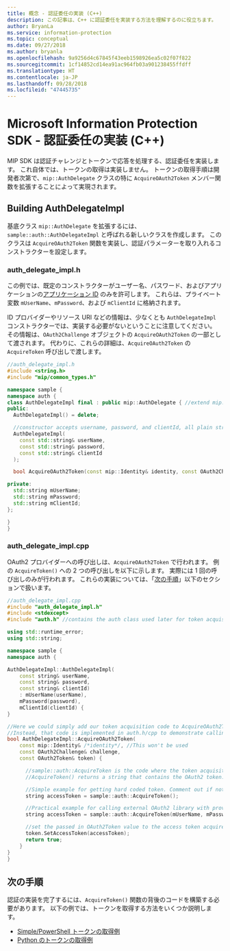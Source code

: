 ```yaml
---
title: 概念 - 認証委任の実装 (C++)
description: この記事は、C++ に認証委任を実装する方法を理解するのに役立ちます。
author: BryanLa
ms.service: information-protection
ms.topic: conceptual
ms.date: 09/27/2018
ms.author: bryanla
ms.openlocfilehash: 9a9256d4c67845f43eeb1598926ea5c02f07f822
ms.sourcegitcommit: 1cf14852cd14ea91ac964fb03a901238455ffdff
ms.translationtype: HT
ms.contentlocale: ja-JP
ms.lasthandoff: 09/28/2018
ms.locfileid: "47445735"
---
```

# <a name="microsoft-information-protection-sdk---implementing-an-authentication-delegate-c"></a>Microsoft Information Protection SDK - 認証委任の実装 (C++)

MIP SDK は認証チャレンジとトークンで応答を処理する、認証委任を実装します。 これ自体では、トークンの取得は実装しません。 トークンの取得手順は開発者次第で、`mip::AuthDelegate` クラスの特に `AcquireOAuth2Token` メンバー関数を拡張することによって実現されます。

## <a name="building-authdelegateimpl"></a>Building AuthDelegateImpl

基底クラス `mip::AuthDelegate` を拡張するには、`sample::auth::AuthDelegateImpl` と呼ばれる新しいクラスを作成します。 このクラスは `AcquireOAuth2Token` 関数を実装し、認証パラメーターを取り入れるコンストラクターを設定します。

### <a name="authdelegateimplh"></a>auth_delegate_impl.h

この例では、既定のコンストラクターがユーザー名、パスワード、およびアプリケーションの[アプリケーション ID](/azure/active-directory/develop/developer-glossary.md#application-id-client-id) のみを許可します。 これらは、プライベート変数 `mUserName`、`mPassword`、および `mClientId` に格納されます。

ID プロバイダーやリソース URI などの情報は、少なくとも `AuthDelegateImpl` コンストラクターでは、実装する必要がないということに注意してください。 その情報は、`OAuth2Challenge` オブジェクトの `AcquireOAuth2Token` の一部として渡されます。 代わりに、これらの詳細は、`AcquireOAuth2Token` の `AcquireToken` 呼び出しで渡します。

```cpp
//auth_delegate_impl.h
#include <string.h>
#include "mip/common_types.h"

namespace sample {
namespace auth {
class AuthDelegateImpl final : public mip::AuthDelegate { //extend mip::AuthDelegate base class
public:
  AuthDelegateImpl() = delete;

  //constructor accepts username, password, and clientId, all plain strings.
  AuthDelegateImpl(
    const std::string& userName,
    const std::string& password,
    const std::string& clientId
  );

  bool AcquireOAuth2Token(const mip::Identity& identity, const OAuth2Challenge& challenge, OAuth2Token& token) override;

private:
  std::string mUserName;
  std::string mPassword;
  std::string mClientId;
};

}
}
```

### <a name="authdelegateimplcpp"></a>auth_delegate_impl.cpp

OAuth2 プロバイダーへの呼び出しは、`AcquireOAuth2Token` で行われます。 例の `AcquireToken()` への 2 つの呼び出しを以下に示します。 実際には 1 回の呼び出しのみが行われます。 これらの実装については、「[次の手順](#next-steps)」以下のセクションで扱います。

```cpp
//auth_delegate_impl.cpp
#include "auth_delegate_impl.h"
#include <stdexcept>
#include "auth.h" //contains the auth class used later for token acquisition

using std::runtime_error;
using std::string;

namespace sample {
namespace auth {

AuthDelegateImpl::AuthDelegateImpl(
    const string& userName,
    const string& password,
    const string& clientId)
    : mUserName(userName),
    mPassword(password),
    mClientId(clientId) {
}

//Here we could simply add our token acquisition code to AcquireOAuth2Token
//Instead, that code is implemented in auth.h/cpp to demonstrate calling an external library
bool AuthDelegateImpl::AcquireOAuth2Token(
    const mip::Identity& /*identity*/, //This won't be used
    const OAuth2Challenge& challenge,
    const OAuth2Token& token) {

      //sample::auth::AcquireToken is the code where the token acquisition routine is implemented.
      //AcquireToken() returns a string that contains the OAuth2 token.

      //Simple example for getting hard coded token. Comment out if not used.
      string accessToken = sample::auth::AcquireToken();

      //Practical example for calling external OAuth2 library with provided authentication details.
      string accessToken = sample::auth::AcquireToken(mUserName, mPassword, mClientId, challenge.GetAuthority(), challenge.GetResource());  

      //set the passed in OAuth2Token value to the access token acquired by our provider
      token.SetAccessToken(accessToken);
      return true;
    }
}
}
```

## <a name="next-steps"></a>次の手順

認証の実装を完了するには、`AcquireToken()` 関数の背後のコードを構築する必要があります。 以下の例では、トークンを取得する方法をいくつか説明します。

- [Simple/PowerShell トークンの取得例](concept-authentication-acquire-token-ps.md)
- [Python のトークンの取得例](concept-authentication-acquire-token-py.md)
